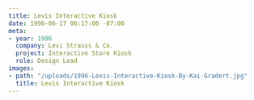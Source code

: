 ```yaml
---
title: Levis Interactive Kiosk
date: 1996-06-17 06:17:00 -07:00
meta:
- year: 1996
  company: Levi Strauss & Co.
  project: Interactive Store Kiosk
  role: Design Lead
images:
- path: "/uploads/1996-Levis-Interactive-Kiosk-By-Kai-Gradert.jpg"
  title: Levis Interactive Kiosk
---
```


